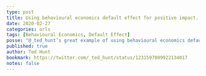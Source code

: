 ```yaml
---
type: post
title: Using behavioural economics default effect for positive impact.
date: 2020-02-27
categories: urls
tags: [Behavioural Economics, Default Effect]
posse: "@_ted_hunt’s great example of using behavioural economics default effect for positive impact."
published: true
author: Ted Hunt
bookmark: https://twitter.com/_ted_hunt/status/1231597009922134017
notes: false
---
```

